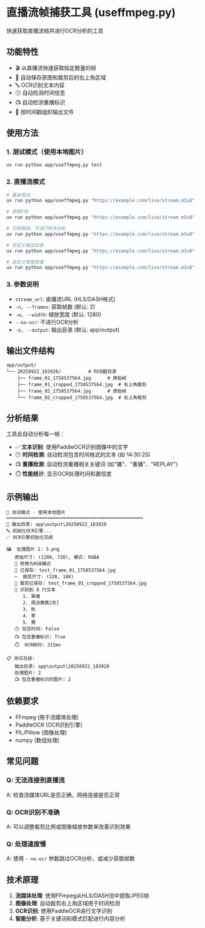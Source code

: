 # 直播流帧捕获工具 (useffmpeg.py)

快速获取直播流帧并进行OCR分析的工具

## 功能特性

- 🎬 从直播流快速获取指定数量的帧
- 📸 自动保存原图和裁剪后的右上角区域
- 🔤 OCR识别文本内容
- 🕒 自动检测时间信息
- 📺 自动检测重播标识
- 📁 按时间戳组织输出文件

## 使用方法

### 1. 测试模式（使用本地图片）
```bash
uv run python app/useffmpeg.py test
```

### 2. 直播流模式
```bash
# 基本用法
uv run python app/useffmpeg.py "https://example.com/live/stream.m3u8"

# 获取5帧
uv run python app/useffmpeg.py "https://example.com/live/stream.m3u8" -n 5

# 只获取帧，不进行OCR分析
uv run python app/useffmpeg.py "https://example.com/live/stream.m3u8" --no-ocr

# 自定义输出目录
uv run python app/useffmpeg.py "https://example.com/live/stream.m3u8" -o "my_output"

# 自定义缩放宽度
uv run python app/useffmpeg.py "https://example.com/live/stream.m3u8" -w 1920
```

### 3. 参数说明
- `stream_url`: 直播流URL (HLS/DASH格式)
- `-n, --frames`: 获取帧数 (默认: 2)
- `-w, --width`: 缩放宽度 (默认: 1280)
- `--no-ocr`: 不进行OCR分析
- `-o, --output`: 输出目录 (默认: app/output)

## 输出文件结构

```
app/output/
└── 20250922_183920/          # 时间戳目录
    ├── frame_01_1758537564.jpg      # 原始帧
    ├── frame_01_cropped_1758537564.jpg  # 右上角裁剪
    ├── frame_02_1758537564.jpg      # 原始帧
    └── frame_02_cropped_1758537564.jpg  # 右上角裁剪
```

## 分析结果

工具会自动分析每一帧：
- ✅ **文本识别**: 使用PaddleOCR识别图像中的文字
- 🕒 **时间检测**: 自动检测包含时间格式的文本 (如 14:30:25)
- 📺 **重播检测**: 自动检测重播相关关键词 (如"播"、"重播"、"REPLAY")
- ⏱️ **性能统计**: 显示OCR处理时间和置信度

## 示例输出

```
🧪 测试模式 - 使用本地图片
==================================================
📁 输出目录: app\output\20250922_183920
🔤 初始化OCR引擎...
✅ OCR引擎初始化完成

🖼️  处理图片 1: 3.png
   原始尺寸: (1280, 720), 模式: RGBA
   🔄 转换为RGB模式
   💾 已保存: test_frame_01_1758537564.jpg
   ✂️  裁剪尺寸: (320, 180)
   💾 裁剪已保存: test_frame_01_cropped_1758537564.jpg
   📝 识别到 8 行文本
      1. 乘播
      2. 周决赛第2天]
      3. 秋
      4. 季
      5. 赛
   🕒 包含时间: False
   📺 包含重播标识: True
   ⏱️  OCR耗时: 315ms

📋 测试总结:
   输出目录: app\output\20250922_183920
   处理图片: 2
   📺 包含重播标识的图片: 2
```

## 依赖要求

- FFmpeg (用于流媒体处理)
- PaddleOCR (OCR识别引擎)
- PIL/Pillow (图像处理)
- numpy (数组处理)

## 常见问题

### Q: 无法连接到直播流
A: 检查流媒体URL是否正确，网络连接是否正常

### Q: OCR识别不准确
A: 可以调整裁剪比例或图像缩放参数来改善识别效果

### Q: 处理速度慢
A: 使用 `--no-ocr` 参数跳过OCR分析，或减少获取帧数

## 技术原理

1. **流媒体处理**: 使用FFmpeg从HLS/DASH流中提取JPEG帧
2. **图像处理**: 自动裁剪右上角区域用于时间检测
3. **OCR识别**: 使用PaddleOCR进行文字识别
4. **智能分析**: 基于关键词和模式匹配进行内容分析
